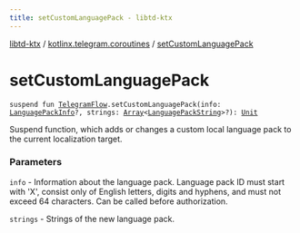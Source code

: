 ```yaml
---
title: setCustomLanguagePack - libtd-ktx
---
```


[libtd-ktx](../index.html) / [kotlinx.telegram.coroutines](index.html) / [setCustomLanguagePack](./set-custom-language-pack.html)

# setCustomLanguagePack

`suspend fun `[`TelegramFlow`](../kotlinx.telegram.core/-telegram-flow/index.html)`.setCustomLanguagePack(info: `[`LanguagePackInfo`](https://tdlibx.github.io/td/docs/org/drinkless/td/libcore/telegram/TdApi/LanguagePackInfo.html)`?, strings: `[`Array`](https://kotlinlang.org/api/latest/jvm/stdlib/kotlin/-array/index.html)`<`[`LanguagePackString`](https://tdlibx.github.io/td/docs/org/drinkless/td/libcore/telegram/TdApi/LanguagePackString.html)`>?): `[`Unit`](https://kotlinlang.org/api/latest/jvm/stdlib/kotlin/-unit/index.html)

Suspend function, which adds or changes a custom local language pack to the current localization
target.

### Parameters

`info` - Information about the language pack. Language pack ID must start with 'X', consist
only of English letters, digits and hyphens, and must not exceed 64 characters. Can be called before
authorization.

`strings` - Strings of the new language pack.